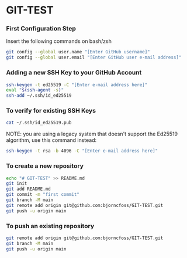 # GIT-TEST

### First Configuration Step

Insert the following commands on bash/zsh

```sh
git config --global user.name "[Enter GitHub username]"
git config --global user.email "[Enter GitHub user e-mail address]"
```

### Adding a new SSH Key to your GitHub Account
```sh
ssh-keygen -t ed25519 -C "[Enter e-mail address here]"
eval "$(ssh-agent -s)"
ssh-add ~/.ssh/id_ed25519
```

### To verify for existing SSH Keys
```sh
cat ~/.ssh/id_ed25519.pub
```

NOTE: you are using a legacy system that doesn't support the Ed25519 algorithm, use this command instead:

```sh
ssh-keygen -t rsa -b 4096 -C "[Enter e-mail address here]"
```

### To create a new repository
```sh
echo "# GIT-TEST" >> README.md
git init
git add README.md
git commit -m "first commit"
git branch -M main
git remote add origin git@github.com:bjorncfoss/GIT-TEST.git
git push -u origin main
```

### To push an existing repository
```sh
git remote add origin git@github.com:bjorncfoss/GIT-TEST.git
git branch -M main
git push -u origin main
```
